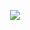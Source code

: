 <p align="center">
  <img src="![Athenalog](https://github.com/user-attachments/assets/dc15ec36-03a9-452d-8d93-a6bc72e00237)"/>
</p>
